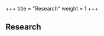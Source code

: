 +++
title = "Research"
weight = 1
+++

## Research


<!-- ## My Google Scholar profile: [[Link]](https://scholar.google.com/citations?user=9YxOOSQAAAAJ&hl=en) -->

